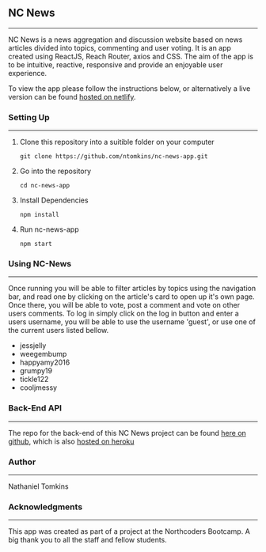 ## NC News

---

NC News is a news aggregation and discussion website based on news articles divided into topics, commenting and user voting. It is an app created using ReactJS, Reach Router, axios and CSS. The aim of the app is to be intuitive, reactive, responsive and provide an enjoyable user experience.

To view the app please follow the instructions below, or alternatively a live version can be found [hosted on netlify](https://5cfe15a8ccb6ac30500208bb--ntomkins-nc-news.netlify.com).

### Setting Up

---

1. Clone this repository into a suitible folder on your computer

   `git clone https://github.com/ntomkins/nc-news-app.git`

2. Go into the repository

   `cd nc-news-app`

3. Install Dependencies

   `npm install`

4. Run nc-news-app

   `npm start`

### Using NC-News

---

Once running you will be able to filter articles by topics using the navigation bar, and read one by clicking on the article's card to open up it's own page. Once there, you will be able to vote, post a comment and vote on other users comments. To log in simply click on the log in button and enter a users username, you will be able to use the username 'guest', or use one of the current users listed bellow.

- jessjelly
- weegembump
- happyamy2016
- grumpy19
- tickle122
- cooljmessy

### Back-End API

---

The repo for the back-end of this NC News project can be found [here on github](https://github.com/ntomkins/nc-news), which is also [hosted on heroku](https://ntomkins-nc-news-app.herokuapp.com/api)

### Author

---

Nathaniel Tomkins

### Acknowledgments

---

This app was created as part of a project at the Northcoders Bootcamp. A big thank you to all the staff and fellow students.
